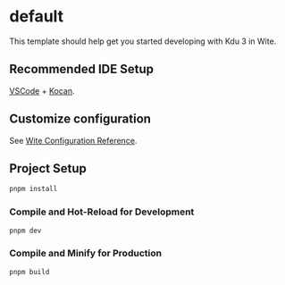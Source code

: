 # default

This template should help get you started developing with Kdu 3 in Wite.

## Recommended IDE Setup

[VSCode](https://code.visualstudio.com/) + [Kocan](https://marketplace.visualstudio.com/items?itemName=Kdu-Code.Kocan).

## Customize configuration

See [Wite Configuration Reference](https://witejs.web.app/config/).

## Project Setup

```sh
pnpm install
```

### Compile and Hot-Reload for Development

```sh
pnpm dev
```

### Compile and Minify for Production

```sh
pnpm build
```
